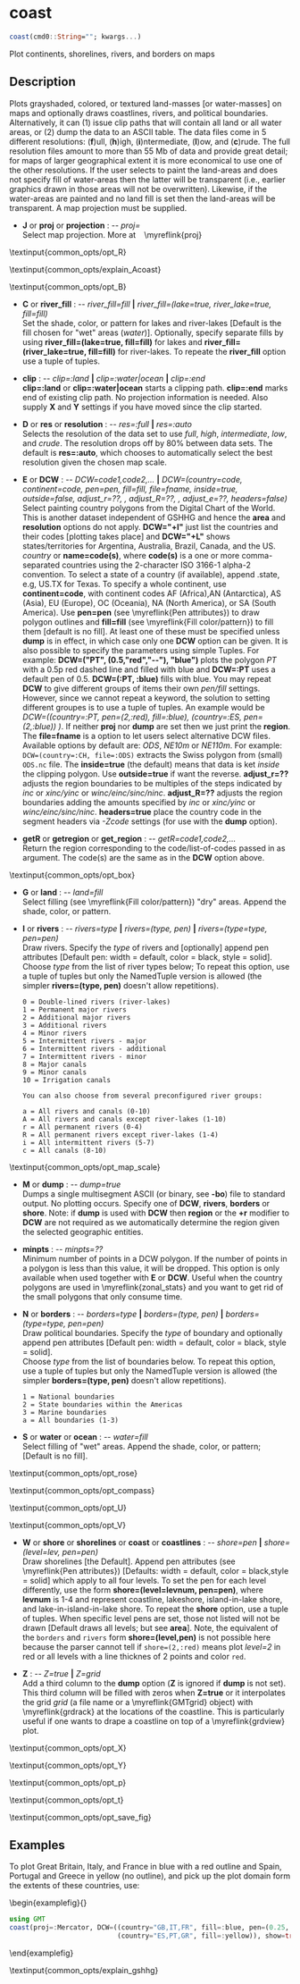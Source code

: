 # coast

```julia
coast(cmd0::String=""; kwargs...)
```

Plot continents, shorelines, rivers, and borders on maps

Description
-----------

Plots grayshaded, colored, or textured land-masses [or water-masses] on maps and optionally draws
coastlines, rivers, and political boundaries. Alternatively, it can (1) issue clip paths that will
contain all land or all water areas, or (2) dump the data to an ASCII table. The data files come in 5
different resolutions: (**f**)ull, (**h**)igh, (**i**)ntermediate, (**l**)ow, and (**c**)rude. The
full resolution files amount to more than 55 Mb of data and provide great detail; for maps of larger
geographical extent it is more economical to use one of the other resolutions. If the user selects to
paint the land-areas and does not specify fill of water-areas then the latter will be transparent
(i.e., earlier graphics drawn in those areas will not be overwritten). Likewise, if the water-areas are
painted and no land fill is set then the land-areas will be transparent. A map projection must be supplied.


- **J** or **proj** or **projection** : -- *proj=<parameters>*\
   Select map projection. More at ` ` \myreflink{proj}
<!-- \textinput{common_opts/opt_J} -->

\textinput{common_opts/opt_R}

\textinput{common_opts/explain_Acoast}

\textinput{common_opts/opt_B}

- **C** or **river\_fill** : -- *river\_fill=fill* **|** *river\_fill=(lake=true, river\_lake=true, fill=fill)*\
   Set the shade, color, or pattern for lakes and river-lakes [Default is the fill chosen for "wet" areas (*water*)]. Optionally, specify separate fills by using **river\_fill=(lake=true, fill=fill)** for lakes and **river\_fill=(river\_lake=true, fill=fill)** for river-lakes. To repeate the **river\_fill** option use a tuple of tuples.

- **clip** : -- *clip=:land* **|** *clip=:water|ocean* **|** *clip=:end*\
   **clip=:land** or **clip=:water|ocean** starts a clipping path. **clip=:end** marks end of existing clip path. No projection information is needed. Also supply **X** and **Y** settings if you have moved since the clip started.

- **D** or **res** or **resolution** : -- *res=:full* **|** *res=:auto*\
   Selects the resolution of the data set to use *full*, *high*, *intermediate*, *low*, and *crude*.
   The resolution drops off by 80% between data sets. The default is **res=:auto**, which chooses
   to automatically select the best resolution given the chosen map scale.

- **E** or **DCW** : -- *DCW=code1,code2,...* **|** *DCW=(country=code, continent=code, pen=pen, fill=fill, file=fname, inside=true, outside=false, adjust_r=??, , adjust_R=??, , adjust_e=??, headers=false)*\
   Select painting country polygons from the Digital Chart of the World. This is another dataset independent of GSHHG and hence the **area** and **resolution** options do not apply. **DCW="+l"** just list the countries and their codes [plotting takes place] and **DCW="+L"** shows states/territories for Argentina, Australia, Brazil, Canada, and the US. *country* or **name=code(s)**, where **code(s)** is a one or more comma-separated countries using the 2-character ISO 3166-1 alpha-2 convention. To select a state of a country (if available), append .state, e.g, US.TX for Texas. To specify a whole continent, use **continent=code**, with continent codes AF (Africa),AN (Antarctica), AS (Asia), EU (Europe), OC (Oceania), NA (North America), or SA (South America). Use **pen=pen** (see \myreflink{Pen attributes}) to draw polygon outlines and **fill=fill** (see \myreflink{Fill color/pattern}) to fill them [default is no fill]. At least one of these must be specified unless **dump** is in effect, in which case only one **DCW** option can be given. It is also possible to specify the parameters using simple Tuples. For example: **DCW=("PT", (0.5,"red","--"), "blue")** plots the polygon *PT* with a 0.5p red dashed line and filled with blue and **DCW=:PT** uses a default pen of 0.5. **DCW=(:PT, :blue)** fills with blue. You may repeat **DCW** to give different groups of items their own *pen/fill* settings. However, since we cannot repeat a keyword, the solution to setting different groupes is to use a tuple of tuples. An example would be *DCW=((country=:PT, pen=(2,:red), fill=:blue), (country=:ES, pen=(2,:blue)) )*. If neither **proj** nor **dump** are set then we just print the **region**. The **file=fname** is a option to let users select alternative DCW files. Available options by default are: *ODS*, *NE10m* or *NE110m*. For example: `DCW=(country=:CH, file=:ODS)` extracts the Swiss polygon from (small) `ODS.nc` file. The **inside=true** (the default) means that data is ket _inside_ the clipping polygon. Use **outside=true** if want the reverse. **adjust_r=??** adjusts the region boundaries to be multiples of the steps indicated by _inc_ or _xinc/yinc_ or _winc/einc/sinc/ninc_. **adjust_R=??** adjusts the region boundaries adding the amounts specified by _inc_ or _xinc/yinc_ or _winc/einc/sinc/ninc_. **headers=true** place the country code in the segment headers via _-Zcode_ settings (for use with the **dump** option). 

- **getR** or **getregion** or **get_region** : -- *getR=code1,code2,...*\
   Return the region corresponding to the code/list-of-codes passed in as argument. The code(s) are the same
   as in the **DCW** option above.

\textinput{common_opts/opt_box}

- **G** or **land** : -- *land=fill*\
   Select filling (see \myreflink{Fill color/pattern}) "dry" areas. Append the shade, color, or pattern.

- **I** or **rivers** : -- *rivers=type* **|** *rivers=(type, pen)* **|** *rivers=(type=type, pen=pen)*\
   Draw rivers. Specify the *type* of rivers and [optionally] append pen attributes [Default pen: width = default, color = black, style = solid].\
   Choose *type* from the list of river types below; To repeat this option, use a tuple of tuples but only the NamedTuple version is allowed (the simpler **rivers=(type, pen)** doesn't allow repetitions).

      0 = Double-lined rivers (river-lakes)
      1 = Permanent major rivers
      2 = Additional major rivers
      3 = Additional rivers
      4 = Minor rivers
      5 = Intermittent rivers - major
      6 = Intermittent rivers - additional
      7 = Intermittent rivers - minor
      8 = Major canals
      9 = Minor canals
      10 = Irrigation canals

      You can also choose from several preconfigured river groups:

      a = All rivers and canals (0-10)
      A = All rivers and canals except river-lakes (1-10)
      r = All permanent rivers (0-4)
      R = All permanent rivers except river-lakes (1-4)
      i = All intermittent rivers (5-7)
      c = All canals (8-10)

\textinput{common_opts/opt_map_scale}

- **M** or **dump** : -- *dump=true*\
   Dumps a single multisegment ASCII (or binary, see **-bo**) file to standard output. No plotting occurs. Specify one of **DCW**, **rivers**, **borders** or **shore**. Note: if **dump** is used with **DCW** then **region** or the **+r** modifier to **DCW** are not required as we automatically determine the region given the selected geographic entities.

- **minpts** : -- *minpts=??*\
   Minimum number of points in a DCW polygon. If the number of points in a polygon is less than this value, it will be dropped.
   This option is only available when used together with **E** or **DCW**. Useful when the country polygons are used in \myreflink{zonal_stats} and you want to get rid of the small polygons that only consume time.

- **N** or **borders** : -- *borders=type* **|** *borders=(type, pen)* **|** *borders=(type=type, pen=pen)*\
   Draw political boundaries. Specify the *type* of boundary and optionally append pen attributes [Default pen: width = default, color = black, style = solid].\
   Choose *type* from the list of boundaries below. To repeat this option, use a tuple of tuples but only the NamedTuple version is allowed (the simpler **borders=(type, pen)** doesn't allow repetitions).

      1 = National boundaries
      2 = State boundaries within the Americas
      3 = Marine boundaries
      a = All boundaries (1-3)

- **S** or **water** or **ocean** : -- *water=fill*\
   Select filling of "wet" areas. Append the shade, color, or pattern;  [Default is no fill].

\textinput{common_opts/opt_rose}

\textinput{common_opts/opt_compass}

\textinput{common_opts/opt_U}

\textinput{common_opts/opt_V}

- **W** or **shore** or **shorelines** or **coast** or **coastlines** : -- *shore=pen* **|** *shore=(level=lev, pen=pen)*\
   Draw shorelines [the Default]. Append pen attributes (see \myreflink{Pen attributes}) [Defaults: width = default,
   color = black,style = solid] which apply to all four levels. To set the pen for each level differently, use the
   form **shore=(level=levnum, pen=pen)**, where **levnum** is 1-4 and represent coastline, lakeshore, island-in-lake
   shore, and lake-in-island-in-lake shore. To repeat the **shore** option, use a tuple of tuples. When specific
   level pens are set, those not listed will not be drawn [Default draws all levels; but see **area**].  Note, the
   equivalent of the `borders` and `rivers` form **shore=(level,pen)** is not possible here because the parser cannot
   tell if `shore=(2,:red)` means plot *level=2* in red or all levels with a line thicknes of 2 points and color `red`. 

- **Z** : -- *Z=true* **|** *Z=grid*\
   Add a third column to the **dump** option (**Z** is ignored if **dump** is not set). This third column will be filled
   with zeros when **Z=true** or it interpolates the grid _grid_ (a file name or a \myreflink{GMTgrid} object) with
   \myreflink{grdrack} at the locations of the coastline. This is particularly useful if one wants to drape a coastline
   on top of a \myreflink{grdview} plot.

\textinput{common_opts/opt_X}

\textinput{common_opts/opt_Y}

\textinput{common_opts/opt_p}

\textinput{common_opts/opt_t}

\textinput{common_opts/opt_save_fig}

Examples
--------

To plot Great Britain, Italy, and France in blue with a red outline and Spain, Portugal and Greece in yellow
(no outline), and pick up the plot domain form the extents of these countries, use:

\begin{examplefig}{}
```julia
using GMT
coast(proj=:Mercator, DCW=((country="GB,IT,FR", fill=:blue, pen=(0.25,:red)),
                           (country="ES,PT,GR", fill=:yellow)), show=true)
```
\end{examplefig}

\textinput{common_opts/explain_gshhg}
